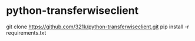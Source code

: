 # python-transferwiseclient

git clone https://github.com/321k/python-transferwiseclient.git
pip install -r requirements.txt
